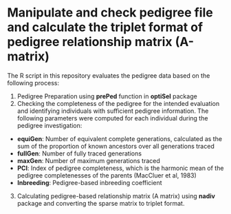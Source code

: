 # Manipulate and check pedigree file and calculate the triplet format of pedigree relationship matrix (A-matrix)
The R script in this repository evaluates the pedigree data based on the following process:
1) Pedigree Preparation using **prePed** function in **optiSel** package  
2) Checking the completeness of the pedigree for the intended evaluation and identifying individuals with sufficient pedigree information. The following parameters were computed for each individual during the pedigree investigation:
-   **equiGen**: Number of equivalent complete generations, calculated as the sum of the proportion of known ancestors over all generations traced
-   **fullGen**: Number of fully traced generations
-   **maxGen**: Number of maximum generations traced
-   **PCI**: Index of pedigree completeness, which is the harmonic mean of the pedigree completenesses of the parents (MacCluer et al, 1983)
-   **Inbreeding**: Pedigree-based inbreeding coefficient
3) Calculating pedigree-based relationship matrix (A matrix) using **nadiv** package and converting the sparse matrix to triplet format. 
